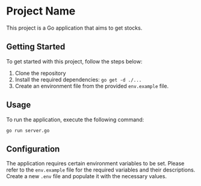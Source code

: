 # Project Name

This project is a Go application that aims to get stocks.

## Getting Started

To get started with this project, follow the steps below:

1. Clone the repository
2. Install the required dependencies: `go get -d ./...`
3. Create an environment file from the provided `env.example` file.

## Usage

To run the application, execute the following command:

```shell
go run server.go
```

## Configuration

The application requires certain environment variables to be set. Please refer to the `env.example` file for the required variables and their descriptions. Create a new `.env` file and populate it with the necessary values.
